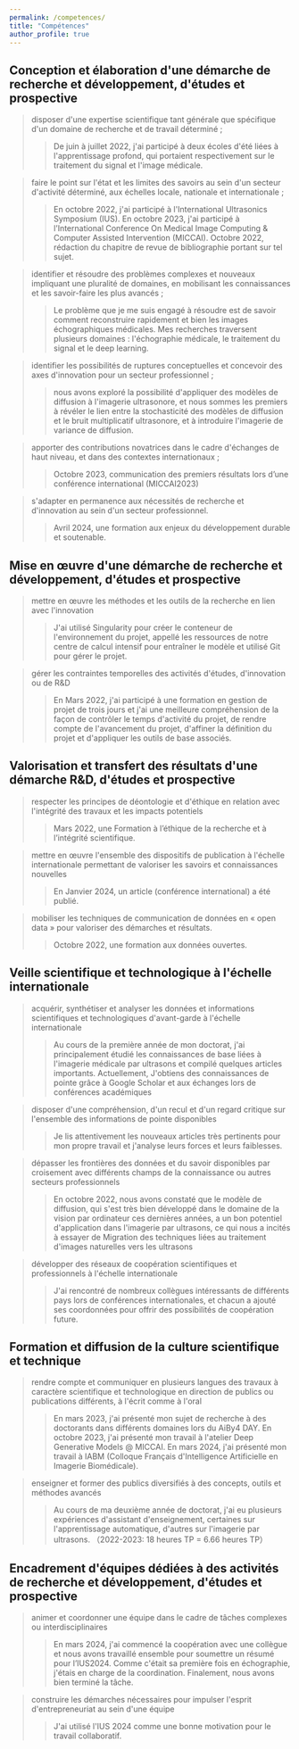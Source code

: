 ```yaml
---
permalink: /competences/
title: "Compétences"
author_profile: true
---
```


## Conception et élaboration d'une démarche de recherche et développement, d'études et prospective

> disposer d'une expertise scientifique tant générale que spécifique d'un domaine de recherche et de travail déterminé ;
> 
>> De juin à juillet 2022, j'ai participé à deux écoles d'été liées à l'apprentissage profond, qui portaient respectivement sur le traitement du signal et l'image médicale.


> faire le point sur l'état et les limites des savoirs au sein d'un secteur d'activité déterminé, aux échelles locale, nationale et internationale ;
> 
>> En octobre 2022, j'ai participé à l'International Ultrasonics Symposium (IUS).
>> En octobre 2023, j'ai participé à  l’International Conference On Medical Image Computing & Computer Assisted Intervention (MICCAI).
>> Octobre 2022, rédaction du chapitre de revue de bibliographie portant sur tel sujet.


> identifier et résoudre des problèmes complexes et nouveaux impliquant une pluralité de domaines, en mobilisant les connaissances et les savoir-faire les plus avancés ;
> 
>> Le problème que je me suis engagé à résoudre est de savoir comment reconstruire rapidement et bien les images échographiques médicales. Mes recherches traversent plusieurs domaines : l'échographie médicale, le traitement du signal et le deep learning.


> identifier les possibilités de ruptures conceptuelles et concevoir des axes d'innovation pour un secteur professionnel ;
> 
>> nous avons exploré la possibilité d'appliquer des modèles de diffusion à l'imagerie ultrasonore, et nous sommes les premiers à révéler le lien entre la stochasticité des modèles de diffusion et le bruit multiplicatif ultrasonore, et à introduire l'imagerie de variance de diffusion.


> apporter des contributions novatrices dans le cadre d'échanges de haut niveau, et dans des contextes internationaux ;
> 
>> Octobre 2023, communication des premiers résultats lors d’une conférence international (MICCAI2023)


> s'adapter en permanence aux nécessités de recherche et d'innovation au sein d'un secteur professionnel.
> 
>> Avril 2024, une formation aux enjeux du développement durable et soutenable.

## Mise en œuvre d'une démarche de recherche et développement, d'études et prospective

> mettre en œuvre les méthodes et les outils de la recherche en lien avec l'innovation
> 
>> J'ai utilisé Singularity pour créer le conteneur de l'environnement du projet, appellé les ressources de notre centre de calcul intensif pour entraîner le modèle et utilisé Git pour gérer le projet.


> gérer les contraintes temporelles des activités d'études, d'innovation ou de R&D
> 
>> En Mars 2022, j'ai participé à une formation en gestion de projet de trois jours et j'ai une meilleure compréhension de la façon de contrôler le temps d'activité du projet, de rendre compte de l'avancement du projet, d'affiner la définition du projet et d'appliquer les outils de base associés.


## Valorisation et transfert des résultats d'une démarche R&D, d'études et prospective

> respecter les principes de déontologie et d'éthique en relation avec l'intégrité des travaux et les impacts potentiels
> 
>> Mars 2022, une Formation à l’éthique de la recherche et à l’intégrité scientifique.


> mettre en œuvre l'ensemble des dispositifs de publication à l'échelle internationale permettant de valoriser les savoirs et connaissances nouvelles
> 
>> En Janvier 2024, un article (conférence  international) a été publié.


> mobiliser les techniques de communication de données en « open data » pour valoriser des démarches et résultats.
> 
>> Octobre 2022, une formation aux données ouvertes.


## Veille scientifique et technologique à l'échelle internationale
> acquérir, synthétiser et analyser les données et informations scientifiques et technologiques d'avant-garde à l'échelle internationale
> 
>> Au cours de la première année de mon doctorat, j'ai principalement étudié les connaissances de base liées à l'imagerie médicale par ultrasons et compilé quelques articles importants. Actuellement, J'obtiens des connaissances de pointe grâce à Google Scholar et aux échanges lors de conférences académiques


> disposer d'une compréhension, d'un recul et d'un regard critique sur l'ensemble des informations de pointe disponibles
> 
>> Je lis attentivement les nouveaux articles très pertinents pour mon propre travail et j'analyse leurs forces et leurs faiblesses.


> dépasser les frontières des données et du savoir disponibles par croisement avec différents champs de la connaissance ou autres secteurs professionnels
> 
>> En octobre 2022, nous avons constaté que le modèle de diffusion, qui s'est très bien développé dans le domaine de la vision par ordinateur ces dernières années, a un bon potentiel d'application dans l'imagerie par ultrasons, ce qui nous a incités à essayer de Migration des techniques liées au traitement d'images naturelles vers les ultrasons


> développer des réseaux de coopération scientifiques et professionnels à l'échelle internationale
> 
>> J'ai rencontré de nombreux collègues intéressants de différents pays lors de conférences internationales, et chacun a ajouté ses coordonnées pour offrir des possibilités de coopération future.


## Formation et diffusion de la culture scientifique et technique
> rendre compte et communiquer en plusieurs langues des travaux à caractère scientifique et technologique en direction de publics ou publications différents, à l'écrit comme à l'oral
> 
>> En mars 2023, j'ai présenté mon sujet de recherche à des doctorants dans différents domaines lors du AiBy4 DAY.
>> En octobre 2023, j'ai présenté mon travail à l'atelier Deep Generative Models @ MICCAI.
>> En mars 2024, j'ai présenté mon travail à IABM (Colloque Français d'Intelligence Artificielle en Imagerie Biomédicale).


> enseigner et former des publics diversifiés à des concepts, outils et méthodes avancés
> 
>> Au cours de ma deuxième année de doctorat, j'ai eu plusieurs expériences d'assistant d'enseignement, certaines sur l'apprentissage automatique, d'autres sur l'imagerie par ultrasons. （2022-2023: 18 heures TP = 6.66 heures TP）


## Encadrement d'équipes dédiées à des activités de recherche et développement, d'études et prospective
> animer et coordonner une équipe dans le cadre de tâches complexes ou interdisciplinaires
> 
>> En mars 2024, j'ai commencé la coopération avec une collègue et nous avons travaillé ensemble pour soumettre un résumé pour l’IUS2024. Comme c'était sa première fois en échographie, j'étais en charge de la coordination. Finalement, nous avons bien terminé la tâche.


> construire les démarches nécessaires pour impulser l'esprit d'entrepreneuriat au sein d'une équipe
> 
>> J'ai utilisé l'IUS 2024 comme une bonne motivation pour le travail collaboratif.

